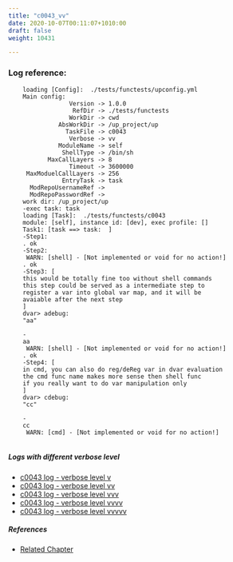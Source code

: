 ```yaml
---
title: "c0043_vv"
date: 2020-10-07T00:11:07+1010:00
draft: false
weight: 10431

---
```


### Log reference: <no value>

```
    loading [Config]:  ./tests/functests/upconfig.yml
    Main config:
                 Version -> 1.0.0
                  RefDir -> ./tests/functests
                 WorkDir -> cwd
              AbsWorkDir -> /up_project/up
                TaskFile -> c0043
                 Verbose -> vv
              ModuleName -> self
               ShellType -> /bin/sh
           MaxCallLayers -> 8
                 Timeout -> 3600000
     MaxModuelCallLayers -> 256
               EntryTask -> task
      ModRepoUsernameRef -> 
      ModRepoPasswordRef -> 
    work dir: /up_project/up
    -exec task: task
    loading [Task]:  ./tests/functests/c0043
    module: [self], instance id: [dev], exec profile: []
    Task1: [task ==> task:  ]
    -Step1:
    . ok
    -Step2:
     WARN: [shell] - [Not implemented or void for no action!]
    . ok
    -Step3: [
    this would be totally fine too without shell commands
    this step could be served as a intermediate step to
    register a var into global var map, and it will be
    avaiable after the next step
    ]
    dvar> adebug:
    "aa"
    
    -
    aa
     WARN: [shell] - [Not implemented or void for no action!]
    . ok
    -Step4: [
    in cmd, you can also do reg/deReg var in dvar evaluation
    the cmd func name makes more sense then shell func
    if you really want to do var manipulation only
    ]
    dvar> cdebug:
    "cc"
    
    -
    cc
     WARN: [cmd] - [Not implemented or void for no action!]
    
```

##### Logs with different verbose level
* [c0043 log - verbose level v](../../logs/c0043_v)
* [c0043 log - verbose level vv](../../logs/c0043_vv)
* [c0043 log - verbose level vvv](../../logs/c0043_vvv)
* [c0043 log - verbose level vvvv](../../logs/c0043_vvvv)
* [c0043 log - verbose level vvvvv](../../logs/c0043_vvvvv)

##### References
* [Related Chapter](../../design-patterns/c0043)
